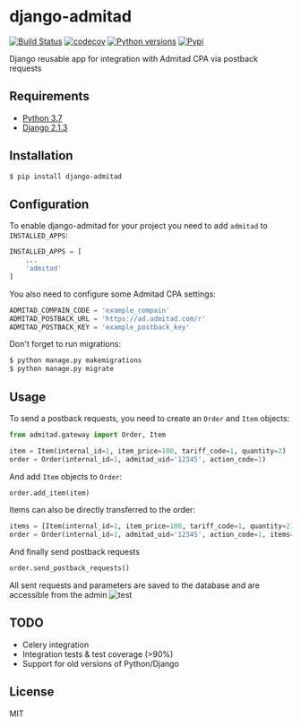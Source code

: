 # django-admitad
[![Build Status](https://travis-ci.org/Picasel/django-admitad.svg?branch=master)](https://travis-ci.org/Picasel/django-admitad)
[![codecov](https://codecov.io/gh/Picasel/django-admitad/branch/master/graph/badge.svg)](https://codecov.io/gh/Picasel/django-admitad)
[![Python versions](https://img.shields.io/pypi/pyversions/django-admitad.svg)](https://pypi.python.org/pypi/django-admitad)
[![Pypi](https://img.shields.io/pypi/v/django-admitad.svg)](https://pypi.python.org/pypi/django-admitad)

Django reusable app for integration with Admitad CPA via postback requests

## Requirements

* [Python 3.7](https://www.python.org/downloads/release/python-370/)
* [Django 2.1.3](https://www.djangoproject.com/)

## Installation
```sh
$ pip install django-admitad
```

## Configuration
To enable django-admitad for your project you need to add `admitad` to `INSTALLED_APPS`:
```python
INSTALLED_APPS = [
    ...
    'admitad'
]
```

You also need to configure some Admitad CPA settings:
```python
ADMITAD_COMPAIN_CODE = 'example_compain'
ADMITAD_POSTBACK_URL = 'https://ad.admitad.com/r'
ADMITAD_POSTBACK_KEY = 'example_postback_key'
```

Don't forget to run migrations:
```sh
$ python manage.py makemigrations
$ python manage.py migrate
```

## Usage
To send a postback requests, you need to create an `Order` and `Item` objects:
```python
from admitad.gateway import Order, Item

item = Item(internal_id=1, item_price=100, tariff_code=1, quantity=2)
order = Order(internal_id=1, admitad_uid='12345', action_code=1)
```
And add `Item` objects to `Order`:
```python
order.add_item(item)
```
Items can also be directly transferred to the order:
```python
items = [Item(internal_id=1, item_price=100, tariff_code=1, quantity=2)]
order = Order(internal_id=1, admitad_uid='12345', action_code=1, items=items)
```
And finally send postback requests
```python
order.send_postback_requests()
```
All sent requests and parameters are saved to the database and are accessible from the admin
![test](https://pp.userapi.com/c847017/v847017946/135ac6/7i7AL8Y_DFE.jpg)


## TODO
 * Celery integration
 * Integration tests & test coverage (>90%)
 * Support for old versions of Python/Django
 
## License
MIT
